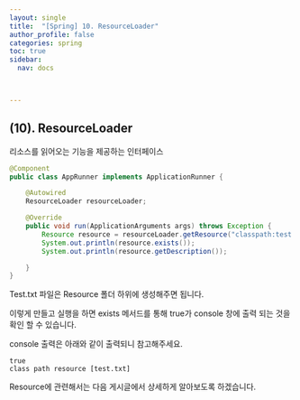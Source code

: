 ```yaml
---
layout: single
title:  "[Spring] 10. ResourceLoader"
author_profile: false
categories: spring
toc: true
sidebar:
  nav: docs



---
```


## (10). ResourceLoader

리소스를 읽어오는 기능을 제공하는 인터페이스

```java
@Component
public class AppRunner implements ApplicationRunner {

    @Autowired
    ResourceLoader resourceLoader;

    @Override
    public void run(ApplicationArguments args) throws Exception {
        Resource resource = resourceLoader.getResource("classpath:test.txt");
        System.out.println(resource.exists());
        System.out.println(resource.getDescription());

    }
}
```

Test.txt 파일은 Resource 폴더 하위에 생성해주면 됩니다.

이렇게 만들고 실행을 하면 exists 메서드를 통해 true가 console 창에 출력 되는 것을 확인 할 수 있습니다.

console 출력은 아래와 같이 출력되니 참고해주세요.

```
true
class path resource [test.txt]
```

Resource에 관련해서는 다음 게시글에서 상세하게 알아보도록 하겠습니다.





  

